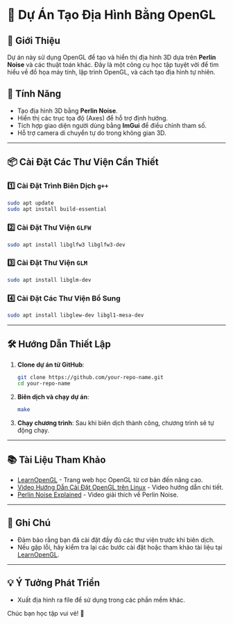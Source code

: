 # 🌄 Dự Án Tạo Địa Hình Bằng OpenGL

## 📝 Giới Thiệu
Dự án này sử dụng OpenGL để tạo và hiển thị địa hình 3D dựa trên **Perlin Noise** và các thuật toán khác. Đây là một công cụ học tập tuyệt vời để tìm hiểu về đồ họa máy tính, lập trình OpenGL, và cách tạo địa hình tự nhiên.

## 🚀 Tính Năng
- Tạo địa hình 3D bằng **Perlin Noise**.
- Hiển thị các trục tọa độ (Axes) để hỗ trợ định hướng.
- Tích hợp giao diện người dùng bằng **ImGui** để điều chỉnh tham số.
- Hỗ trợ camera di chuyển tự do trong không gian 3D.

---

## 📦 Cài Đặt Các Thư Viện Cần Thiết

### 1️⃣ Cài Đặt Trình Biên Dịch `g++`
```bash
sudo apt update
sudo apt install build-essential
```

### 2️⃣ Cài Đặt Thư Viện `GLFW`
```bash
sudo apt install libglfw3 libglfw3-dev
```

### 3️⃣ Cài Đặt Thư Viện `GLM`
```bash
sudo apt install libglm-dev
```

### 4️⃣ Cài Đặt Các Thư Viện Bổ Sung
```bash
sudo apt install libglew-dev libgl1-mesa-dev
```

---

## 🛠️ Hướng Dẫn Thiết Lập

1. **Clone dự án từ GitHub**:
    ```bash
    git clone https://github.com/your-repo-name.git
    cd your-repo-name
    ```

2. **Biên dịch và chạy dự án**:
    ```bash
    make
    ```

3. **Chạy chương trình**:
    Sau khi biên dịch thành công, chương trình sẽ tự động chạy.

---

## 📚 Tài Liệu Tham Khảo

- [LearnOpenGL](https://learnopengl.com/) - Trang web học OpenGL từ cơ bản đến nâng cao.
- [Video Hướng Dẫn Cài Đặt OpenGL trên Linux](https://www.youtube.com/watch?v=45MIykWJ-C4) - Video hướng dẫn chi tiết.
- [Perlin Noise Explained](https://www.youtube.com/watch?v=Qf4dIN99e2w) - Video giải thích về Perlin Noise.

---

## 📌 Ghi Chú
- Đảm bảo rằng bạn đã cài đặt đầy đủ các thư viện trước khi biên dịch.
- Nếu gặp lỗi, hãy kiểm tra lại các bước cài đặt hoặc tham khảo tài liệu tại [LearnOpenGL](https://learnopengl.com/).

---

## 💡 Ý Tưởng Phát Triển
- Xuất địa hình ra file để sử dụng trong các phần mềm khác.

Chúc bạn học tập vui vẻ! 🎉

